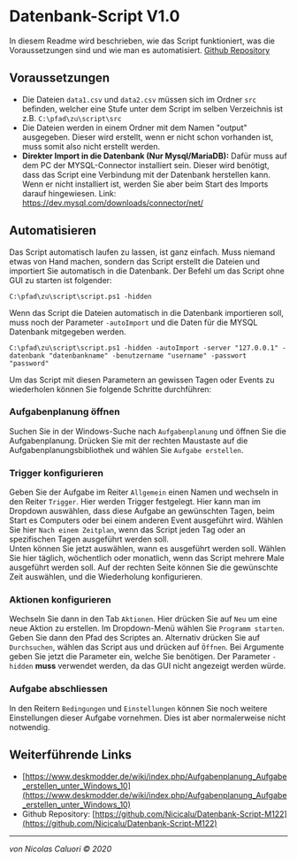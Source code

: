 # Datenbank-Script V1.0

In diesem Readme wird beschrieben, wie das Script funktioniert, was die Voraussetzungen sind und wie man es automatisiert.
[Github Repository](https://github.com/Nicicalu/Datenbank-Script-M122)


## Voraussetzungen

 - Die Dateien `data1.csv` und `data2.csv` müssen sich im Ordner `src` befinden, welcher eine Stufe unter dem Script im selben Verzeichnis ist z.B. `C:\pfad\zu\script\src`
 - Die Dateien werden in einem Ordner mit dem Namen "output" ausgegeben. Dieser wird erstellt, wenn er nicht schon vorhanden ist, muss somit also nicht erstellt werden.
 - **Direkter Import in die Datenbank (Nur Mysql/MariaDB):** Dafür muss auf dem PC der MYSQL-Connector installiert sein. Dieser wird benötigt, dass das Script eine Verbindung mit der Datenbank herstellen kann. Wenn er nicht installiert ist, werden Sie aber beim Start des Imports darauf hingewiesen.
 Link: https://dev.mysql.com/downloads/connector/net/
## Automatisieren
Das Script automatisch laufen zu lassen, ist ganz einfach. Muss niemand etwas von Hand machen, sondern das Script erstellt die Dateien und importiert Sie automatisch in die Datenbank. 
Der Befehl um das Script ohne GUI zu starten ist folgender:

    C:\pfad\zu\script\script.ps1 -hidden
Wenn das Script die Dateien automatisch in die Datenbank importieren soll, muss noch der Parameter `-autoImport` und die Daten für die MYSQL Datenbank mitgegeben werden.

    C:\pfad\zu\script\script.ps1 -hidden -autoImport -server "127.0.0.1" -datenbank "datenbankname" -benutzername "username" -passwort "password"
Um das Script mit diesen Parametern an gewissen Tagen oder Events zu wiederholen können Sie folgende Schritte durchführen:

### Aufgabenplanung öffnen
Suchen Sie in der Windows-Suche nach `Aufgabenplanung` und öffnen Sie die Aufgabenplanung. 
Drücken Sie mit der rechten Maustaste auf die Aufgabenplanungsbibliothek und wählen Sie `Aufgabe erstellen`.
### Trigger konfigurieren
Geben Sie der Aufgabe im Reiter `Allgemein` einen Namen und wechseln in den Reiter `Trigger`.
Hier werden Trigger festgelegt. Hier kann man im Dropdown auswählen, dass diese Aufgabe an gewünschten Tagen, beim Start es Computers oder bei einem anderen Event ausgeführt wird. Wählen Sie hier `Nach einem Zeitplan`, wenn das Script jeden Tag oder an spezifischen Tagen ausgeführt werden soll.  
Unten können Sie jetzt auswählen, wann es ausgeführt werden soll. Wählen Sie hier täglich, wöchentlich oder monatlich, wenn das Script mehrere Male ausgeführt werden soll. Auf der rechten Seite können Sie die gewünschte Zeit auswählen, und die Wiederholung konfigurieren.
### Aktionen konfigurieren
Wechseln Sie dann in den Tab `Aktionen`. Hier drücken Sie auf `Neu` um eine neue Aktion zu erstellen. Im Dropdown-Menü wählen Sie `Programm starten`. Geben Sie dann den Pfad des Scriptes an. Alternativ drücken Sie auf `Durchsuchen`, wählen das Script aus und drücken auf `Öffnen`. 
Bei Argumente geben Sie jetzt die Parameter ein, welche Sie benötigen. Der Parameter `-hidden` **muss** verwendet werden, da das GUI nicht angezeigt werden würde.
### Aufgabe abschliessen
In den Reitern `Bedingungen` und `Einstellungen` können Sie noch weitere Einstellungen dieser Aufgabe vornehmen. Dies ist aber normalerweise nicht notwendig.

## Weiterführende Links
 - [https://www.deskmodder.de/wiki/index.php/Aufgabenplanung_Aufgabe_erstellen_unter_Windows_10](https://www.deskmodder.de/wiki/index.php/Aufgabenplanung_Aufgabe_erstellen_unter_Windows_10)
 - Github Repository: [https://github.com/Nicicalu/Datenbank-Script-M122](https://github.com/Nicicalu/Datenbank-Script-M122)

***
*von Nicolas Caluori © 2020*

